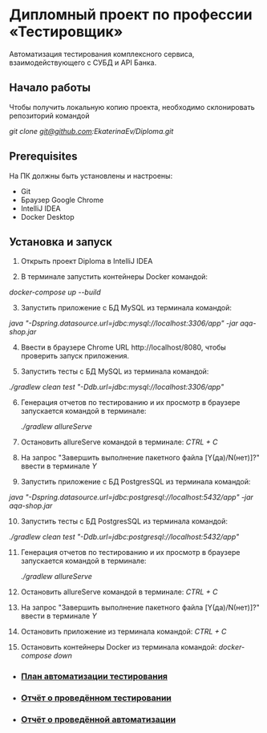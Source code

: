 # Дипломный проект по профессии «Тестировщик»

Автоматизация тестирования комплексного сервиса, взаимодействующего с СУБД и API Банка.

## Начало работы

Чтобы получить локальную копию проекта, необходимо склонировать репозиторий командой 

*git clone git@github.com:EkaterinaEv/Diploma.git*


## Prerequisites

На ПК должны быть установлены и настроены:

- Git
- Браузер Google Chrome
- IntelliJ IDEA
- Docker Desktop

## Установка и запуск

1. Открыть проект Diploma в IntelliJ IDEA

2. В терминале запустить контейнеры Docker командой:
   
*docker-compose up --build*

3. Запустить приложение с БД MySQL из терминала командой:

*java "-Dspring.datasource.url=jdbc:mysql://localhost:3306/app" -jar aqa-shop.jar*

4. Ввести в браузере Сhrome URL http://localhost/8080, чтобы проверить запуск приложения.

5. Запустить тесты с БД MySQL из терминала командой:
   
*./gradlew clean test "-Ddb.url=jdbc:mysql://localhost:3306/app"*

6. Генерация отчетов по тестированию и их просмотр в браузере запускается командой в терминале:

   *./gradlew allureServe*
   
7. Остановить allureServe командой в терминале: *CTRL + C*

8. На запрос "Завершить выполнение пакетного файла [Y(да)/N(нет)]?" ввести в терминале *Y*

9. Запустить приложение с БД PostgresSQL из терминала командой:
   
*java "-Dspring.datasource.url=jdbc:postgresql://localhost:5432/app" -jar aqa-shop.jar*

10. Запустить тесты с БД PostgresSQL из терминала командой:
    
*./gradlew clean test "-Ddb.url=jdbc:postgresql://localhost:5432/app"*

11. Генерация отчетов по тестированию и их просмотр в браузере запускается командой в терминале:

    *./gradlew allureServe*
    
13. Остановить allureServe командой в терминале: *CTRL + C*

14. На запрос "Завершить выполнение пакетного файла [Y(да)/N(нет)]?" ввести в терминале *Y*

15. Остановить приложение из терминала командой: *CTRL + C*
   
16. Остановить контейнеры Docker из терминала командой: *docker-compose down*


* ### [План автоматизации тестирования]()
* ### [Отчёт о проведённом тестировании]()
* ### [Отчёт о проведённой автоматизации]()
